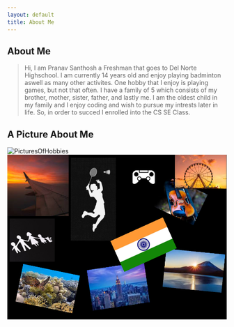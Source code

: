 ```yaml
---
layout: default
title: About Me
---
```



## About Me
>Hi, I am Pranav Santhosh a Freshman that goes to Del Norte Highschool. I am currently 14 years old and enjoy playing badminton aswell as many other activites. One hobby that I enjoy is playing games, but not that often. I have a family of 5 which consists of my brother, mother, sister, father, and lastly me. I am the oldest child in my family and I enjoy coding and wish to pursue my intrests later in life. So, in order to succed I enrolled into the CS SE Class. 

## A Picture About Me
![PicturesOfHobbies]({{site.baseurl}}/images/HobbiesforCompSci-Pitcure.jpg)
![PictureOfHobbies](images/HobbiesforCompSci-Picture.png)

